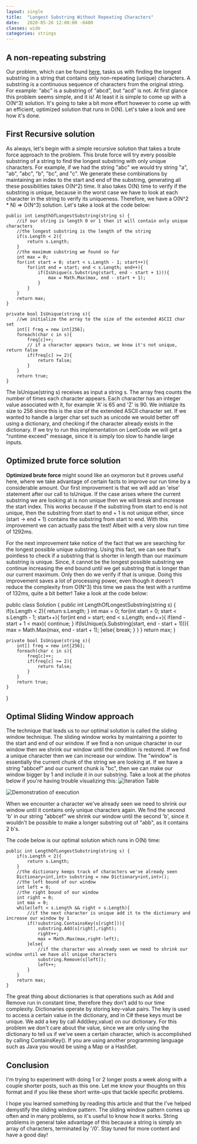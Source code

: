 ```yaml
---
layout: single
title:  "Longest Substring Without Repeating Characters"
date:   2020-05-26 12:00:00 -0400
classes: wide
categories: strings
---
```


## A non-repeating substring
Our problem, which can be found [here](https://leetcode.com/problems/longest-substring-without-repeating-characters/submissions/), tasks us with finding the longest substring in a string that contains only non-repeating (unique) characters. A substring is a continuous sequence of characters from the original string. For example: “abc” is a substring of “abcd”, but “acd” is not. At first glance this problem seems simple, and it is! At least it is simple to come up with a O(N^3) solution. It's going to take a bit more effort however to come up with an efficient, optimized solution that runs in O(N). Let's take a look and see how it's done.

## First Recursive solution

As always, let's begin with a simple recursive solution that takes a brute force approach to the problem. This brute force will try every possible substring of a string to find the longest substring with only unique characters. For example, if we had the string "abc" we would try string "a", "ab", "abc", "b", "bc", and "c". We generate these combinations by maintaining an index to the start and end of the substring, generating all these possibilities takes O(N^2) time. It also takes O(N) time to verify if the substring is unique, because in the worst case we have to look at each character in the string to verify its uniqueness. Therefore, we have a O(N^2 * N) => O(N^3) solution. Let's take a look at the code below:

    public int LengthOfLongestSubstring(string s) {
        //if our string is length 0 or 1 then it will contain only unique characters
        //the longest substring is the length of the string
        if(s.Length < 2){
            return s.Length;
        }
        //the maximum substring we found so far
        int max = 0;
        for(int start = 0; start < s.Length - 1; start++){
            for(int end = start; end < s.Length; end++){
                if(IsUnique(s.Substring(start, end - start + 1))){
                    max = Math.Max(max, end - start + 1);
                }
            }
        }
        return max;
    }

    private bool IsUnique(string s){
        //we initialize the array to the size of the extended ASCII char set
        int[] freq = new int[256];
        foreach(char c in s){
            freq[c]++;
            // if a character appears twice, we know it's not unique, return false
            if(freq[c] >= 2){
                return false;
            }
        }
        return true;
    }

The IsUnique(string s) receives as input a string s. The array freq counts the number of times each character appears. Each character has an integer value associated with it, for example 'A' is 65 and 'Z' is 90. We initialize its size to 256 since this is the size of the extended ASCII character set. If we wanted to handle a larger char set such as unicode we would better off using a dictionary, and checking if the character already exists in the dictionary. If we try to run this implementation on LeetCode we will get a "runtime exceed" message, since it is simply too slow to handle large inputs.

## Optimized brute force solution

**Optimized brute force** might sound like an oxymoron but it proves useful here, where we take advantage of certain facts to improve our run time by a considerable amount. Our first improvement is that we will add an 'else' statement after our call to IsUnique. If the case arises where the current substring we are looking at is non unique then we will break and increase the start index. This works because if the substring from start to end is not unique, then the substring from start to end + 1 is not unique either, since (start -> end + 1) contains the substring from start to end. With this improvement we can actually pass the test! Albeit with a very slow run time of 1292ms.

For the next improvement take notice of the fact that we are searching for the longest possible unique substring. Using this fact, we can see that's pointless to check if a substring that is shorter in length than our maximum substring is unique. Since, it cannot be the longest possible substring we continue increasing the end bound until we get substring that is longer than our current maximum. Only then do we verify if that is unique. Doing this improvement saves a lot of processing power, even though it doesn't reduce the complexity from O(N^3) this time we pass the test with a runtime of 132ms, quite a bit better! Take a look at the code below:

public class Solution {
    public int LengthOfLongestSubstring(string s) {
        if(s.Length < 2){
            return s.Length;
        }
        int max = 0;
        for(int start = 0; start < s.Length - 1; start++){
            for(int end = start; end < s.Length; end++){
                if(end - start + 1 < max){
                    continue;
                }
                if(IsUnique(s.Substring(start, end - start + 1))){
                    max = Math.Max(max, end - start + 1);
                }else{
                    break;
                }
            }
        }
        return max;
    }
    
    private bool IsUnique(string s){
        int[] freq = new int[256];
        foreach(char c in s){
            freq[c]++;
            if(freq[c] >= 2){
                return false;
            }
        }
        return true;
    }
}

## Optimal Sliding Window approach
The technique that leads us to our optimal solution is called the sliding window technique. The sliding window works by maintaining a pointer to the start and end of our window. If we find a non unique character in our window then we shrink our window until the condition is restored. If we find a unique character then we can increase our window. The "window" is essentially the current chunk of the string we are looking at. If we have a string "abbcef" and our current chunk is "bc", then we can make our window bigger by 1 and include it in our substring. Take a look at the photos below if you're having trouble visualizing this:
![Iteration Table]({{site.baseurl}}/assets/Images/LNRS/p-1.jpg)

![Demonstration of execution]({{site.baseurl}}/assets/Images/LNRS/p-2.jpg)

When we encounter a character we've already seen we need to shrink our window until it contains only unique characters again. We find the second 'b' in our string "abbcef" we shrink our window until the second 'b', since it wouldn't be possible to make a longer substring out of "abb", as it contains 2 b's.

The code below is our optimal solution which runs in O(N) time:


    public int LengthOfLongestSubstring(string s) {
        if(s.Length < 2){
            return s.Length;
        }
        //the dictionary keeps track of characters we've already seen
        Dictionary<int,int> substring = new Dictionary<int,int>();
        //the left bound of our window
        int left = 0;
        //the right bound of our window
        int right = 0;
        int max = 0;
        while(left < s.Length && right < s.Length){
            //if the next character is unique add it to the dictionary and increase our window by 1
            if(!substring.ContainsKey(s[right])){
                substring.Add(s[right],right);
                right++;
                max = Math.Max(max,right-left);
            }else{
                //if the character was already seen we need to shrink our window until we have all unique characters
                substring.Remove(s[left]);
                left++;
            }
        }
        return max;
    }

The great thing about dictionaries is that operations such as Add and Remove run in constant time, therefore they don't add to our time complexity. Dictionaries operate by storing key-value pairs. The key is used to access a certain value in the dictionary, and in C# these keys must be unique. We add a key by call Add(key,value) on our dictionary. For this problem we don't care about the value, since we are only using the dictionary to tell us if we've seen a certain character, which is accomplished by calling ContainsKey(). If you are using another programming language such as Java you would be using a Map or a HashSet.

## Conclusion
I'm trying to experiment with doing 1 or 2 longer posts a week along with a couple shorter posts, such as this one. Let me know your thoughts on this format and if you like these short write-ups that tackle specific problems.

I hope you learned something by reading this article and that the I've helped demystify the sliding window pattern. The sliding window pattern comes up often and in many problems, so it's useful to know how it works. String problems in general take advantage of this because a string is simply an array of characters, terminated by '/0'. Stay tuned for more content and have a good day!
